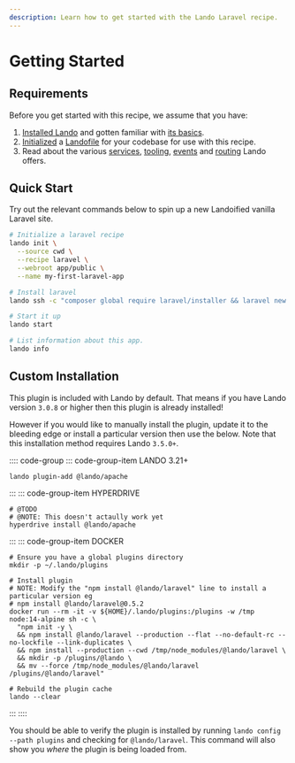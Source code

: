 ```yaml
---
description: Learn how to get started with the Lando Laravel recipe.
---
```


# Getting Started

## Requirements

Before you get started with this recipe, we assume that you have:

1. [Installed Lando](https://docs.lando.dev/basics/installation.html) and gotten familiar with [its basics](https://docs.lando.dev/basics/).
2. [Initialized](https://docs.lando.dev/basics/init.html) a [Landofile](https://docs.lando.dev/config/lando.html) for your codebase for use with this recipe.
3. Read about the various [services](https://docs.lando.dev/config/services.html), [tooling](https://docs.lando.dev/config/tooling.html), [events](https://docs.lando.dev/config/events.html) and [routing](https://docs.lando.dev/config/proxy.html) Lando offers.

## Quick Start

Try out the relevant commands below to spin up a new Landoified vanilla Laravel site.

```bash
# Initialize a laravel recipe
lando init \
  --source cwd \
  --recipe laravel \
  --webroot app/public \
  --name my-first-laravel-app

# Install laravel
lando ssh -c "composer global require laravel/installer && laravel new app"

# Start it up
lando start

# List information about this app.
lando info
```

## Custom Installation

This plugin is included with Lando by default. That means if you have Lando version `3.0.8` or higher then this plugin is already installed!

However if you would like to manually install the plugin, update it to the bleeding edge or install a particular version then use the below. Note that this installation method requires Lando `3.5.0+`.

:::: code-group
::: code-group-item LANDO 3.21+
```bash:no-line-numbers
lando plugin-add @lando/apache
```
:::
::: code-group-item HYPERDRIVE
```bash:no-line-numbers
# @TODO
# @NOTE: This doesn't actaully work yet
hyperdrive install @lando/apache
```
:::
::: code-group-item DOCKER
```bash:no-line-numbers
# Ensure you have a global plugins directory
mkdir -p ~/.lando/plugins

# Install plugin
# NOTE: Modify the "npm install @lando/laravel" line to install a particular version eg
# npm install @lando/laravel@0.5.2
docker run --rm -it -v ${HOME}/.lando/plugins:/plugins -w /tmp node:14-alpine sh -c \
  "npm init -y \
  && npm install @lando/laravel --production --flat --no-default-rc --no-lockfile --link-duplicates \
  && npm install --production --cwd /tmp/node_modules/@lando/laravel \
  && mkdir -p /plugins/@lando \
  && mv --force /tmp/node_modules/@lando/laravel /plugins/@lando/laravel"

# Rebuild the plugin cache
lando --clear
```
:::
::::

You should be able to verify the plugin is installed by running `lando config --path plugins` and checking for `@lando/laravel`. This command will also show you _where_ the plugin is being loaded from.
